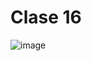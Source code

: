 # Clase 16
![image](https://user-images.githubusercontent.com/84553507/223921060-81c03559-b51d-4cc1-8d96-91bf12ca756e.png)
